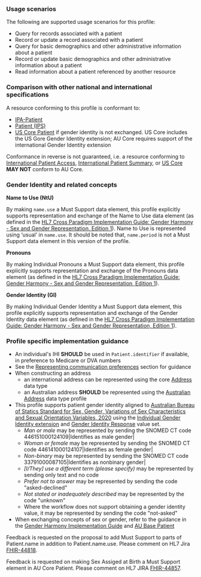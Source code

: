 ### Usage scenarios

The following are supported usage scenarios for this profile:

- Query for records associated with a patient
- Record or update a record associated with a patient
- Query for basic demographics and other administrative information about a patient
- Record or update basic demographics and other administrative information about a patient
- Read information about a patient referenced by another resource


### Comparison with other national and international specifications

A resource conforming to this profile is conformant to:
- [IPA-Patient](http://hl7.org/fhir/uv/ipa/StructureDefinition-ipa-patient.html)
- [Patient (IPS)](http://hl7.org/fhir/uv/ips/STU1.1/StructureDefinition-Patient-uv-ips.html)
- [US Core Patient](http://hl7.org/fhir/us/core/StructureDefinition/us-core-patient) if gender identity is not exchanged. US Core includes the US Gore Gender Identity extension; AU Core requires support of the international Gender Identity extension

Conformance in reverse is not guaranteed, i.e. a resource conforming to [International Patient Access](https://build.fhir.org/ig/HL7/fhir-ipa), [International Patient Summary](http://build.fhir.org/ig/HL7/fhir-ips), or [US Core](http://hl7.org/fhir/us/core) **MAY NOT** conform to AU Core.

### Gender Identity and related concepts
<b>Name to Use (NtU)​</b>

By making `name.use` a Must Support data element, this profile explicitly supports representation and exchange of the Name to Use data element (as defined in the [HL7 Cross Paradigm Implementation Guide: Gender Harmony - Sex and Gender Representation, Edition 1](https://hl7.org/xprod/ig/uv/gender-harmony/informative1/)). Name to Use is represented using ‘usual’ in `name.use`. It should be noted that, `name.period` is not a Must Support data element in this version of the profile.

<b>Pronouns​</b>

By making Individual Pronouns a Must Support data element, this profile explicitly supports representation and exchange of the Pronouns data element (as defined in the [HL7 Cross Paradigm Implementation Guide: Gender Harmony - Sex and Gender Representation, Edition 1](https://hl7.org/xprod/ig/uv/gender-harmony/informative1/)). 

<b>Gender Identity (GI)</b>

By making Individual Gender Identity a Must Support data element, this profile explicitly supports representation and exchange of the Gender Identity data element (as defined in the [HL7 Cross Paradigm Implementation Guide: Gender Harmony - Sex and Gender Representation, Edition 1](https://hl7.org/xprod/ig/uv/gender-harmony/informative1/)). 


### Profile specific implementation guidance
- An individual's IHI **SHOULD** be used in `Patient.identifier` if available, in preference to Medicare or DVA numbers
- See the [Representing communication preferences](general-guidance.html#representing-communication-preferences) section for guidance
- When constructing an address
  - an international address can be represented using the core [Address](http://hl7.org/fhir/R4/datatypes.html#Address) data type
  - an Australian address **SHOULD** be represented using the [Australian Address](http://build.fhir.org/ig/hl7au/au-fhir-base/StructureDefinition-au-address.html) data type profile
- This profile supports patient gender identity aligned to [Australian Bureau of Statics Standard for Sex, Gender, Variations of Sex Characteristics and Sexual Orientation Variables, 2020](https://www.abs.gov.au/statistics/standards/standard-sex-gender-variations-sex-characteristics-and-sexual-orientation-variables/latest-release#gender) using the [Individual Gender Identity extension](http://hl7.org/fhir/StructureDefinition/individual-genderIdentity) and [Gender Identity Response](https://healthterminologies.gov.au/fhir/ValueSet/gender-identity-response-1) value set.
  - *Man or male* may be represented by sending the SNOMED CT code 446151000124109\|Identifies as male gender\|
  - *Woman or female* may be represented by sending the SNOMED CT code 446141000124107\|Identifies as female gender\|
  - *Non-binary* may be represented by sending the SNOMED CT code 33791000087105\|Identifies as nonbinary gender\|
  - *[I/They] use a different term (please specify)*  may be represented by sending only text and no code
  - *Prefer not to answer* may be represented by sending the code "asked-declined"
  - *Not stated or inadequately described* may be represented by the code "unknown"
  - Where the workflow does not support obtaining a gender identity value, it may be represented by sending the code "not-asked"
- When exchanging concepts of sex or gender, refer to the guidance in the [Gender Harmony Implementation Guide](http://hl7.org/xprod/ig/uv/gender-harmony/) and [AU Base Patient](https://build.fhir.org/ig/hl7au/au-fhir-base//StructureDefinition-au-patient.html)

<p class="request-for-feedback">Feedback is requested on the proposal to add Must Support to parts of Patient.name in addition to Patient.name.use. Please comment on HL7 Jira <a href="https://jira.hl7.org/browse/FHIR-44818">FHIR-44818</a>.</p>

<p class="request-for-feedback">Feedback is requested on making Sex Assiged at Birth a Must Support element in AU Core Patient. Please comment on HL7 JIRA <a href="https://jira.hl7.org/browse/FHIR-44857">FHIR-44857</a>.</p>

